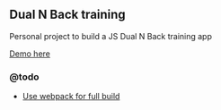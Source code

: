 ## Dual N Back training

Personal project to build a JS Dual N Back training app

[Demo here](https://danfarrow.github.io/dualnback/)

### @todo

* [Use webpack for full build](https://webpack.js.org/guides/asset-management/)
